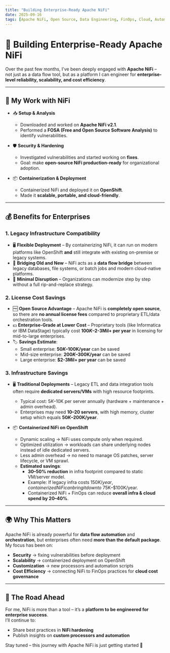 ```yaml
---
title: "Building Enterprise-Ready Apache NiFi"
date: 2025-09-16
tags: [Apache NiFi, Open Source, Data Engineering, FinOps, Cloud, Automation, OpenShift, Shell Scripting, Cost Optimization]
---
```


# 🚀 Building Enterprise-Ready Apache NiFi  

Over the past few months, I’ve been deeply engaged with **Apache NiFi** – not just as a data flow tool, but as a platform I can engineer for **enterprise-level reliability, scalability, and cost efficiency**.  

---

## 🔧 My Work with NiFi  

- 📥 **Setup & Analysis**  
  - Downloaded and worked on **Apache NiFi v2.1**.  
  - Performed a **FOSA (Free and Open Source Software Analysis)** to identify vulnerabilities.  

- 🛡️ **Security & Hardening**  
  - Investigated vulnerabilities and started working on **fixes**.  
  - Goal: make **open-source NiFi production-ready** for organizational adoption.  

- 📦 **Containerization & Deployment**  
  - Containerized NiFi and deployed it on **OpenShift**.  
  - Made it **scalable, portable, and cloud-friendly**.  

---

## 💰 Benefits for Enterprises  

### 1. Legacy Infrastructure Compatibility  
- 🖥️ **Flexible Deployment** – By containerizing NiFi, it can run on modern platforms like OpenShift **and** still integrate with existing on-premise or legacy systems.  
- 🔌 **Bridging Old and New** – NiFi acts as a **data flow bridge** between legacy databases, file systems, or batch jobs and modern cloud-native platforms.  
- 🔄 **Minimal Disruption** – Organizations can modernize step by step without a full rip-and-replace strategy.  

### 2. License Cost Savings  
- 🆓 **Open Source Advantage** – Apache NiFi is **completely open source**, so there are **no annual license fees** compared to proprietary ETL/data orchestration tools.  
- 💵 **Enterprise-Grade at Lower Cost** – Proprietary tools (like Informatica or IBM DataStage) typically cost **$100K–$2-3Mil+ per year** in licensing for mid-to-large enterprises.  
- 🏷️ **Savings Estimate**:  
  - Small enterprise: **$50K–$100K/year** can be saved  
  - Mid-size enterprise: **$200K–$300K/year** can be saved  
  - Large enterprise: **$2-3Mil+ per year** can be saved  

### 3. Infrastructure Savings  
- 🖥️ **Traditional Deployments** – Legacy ETL and data integration tools often require **dedicated servers/VMs** with high resource footprints.  
  - Typical cost: $5K–$10K per server annually (hardware + maintenance + admin overhead).  
  - Enterprises may need **10–20 servers**, with high memory, cluster setup which equals **$50K–$200K/year**.  

- 📦 **Containerized NiFi on OpenShift**  
  - Dynamic scaling → NiFi uses compute only when required.  
  - Optimized utilization → workloads can share underlying nodes instead of idle dedicated servers.  
  - Less admin overhead → no need to manage OS patches, server lifecycle, or VM sprawl.  
  - **Estimated savings**:  
    - **30–50% reduction** in infra footprint compared to static VM/server model.  
    - Example: If legacy infra costs $150K/year, containerized NiFi can bring it down to ~$75K–$100K/year.  
	- Containerized NiFi + FinOps can reduce **overall infra & cloud spend by 20–40%**.  

---

## 🌍 Why This Matters  

Apache NiFi is already powerful for **data flow automation** and **orchestration**, but enterprises often need **more than the default package**.  
My focus has been on:  

- **Security** → fixing vulnerabilities before deployment  
- **Scalability** → containerized deployment on OpenShift  
- **Customization** → new processors and automation scripts  
- **Cost Efficiency** → connecting NiFi to FinOps practices for **cloud cost governance**  

---

## 🔭 The Road Ahead  

For me, NiFi is more than a tool – it’s a **platform to be engineered for enterprise success**.  
I’ll continue to:  

- Share best practices in **NiFi hardening**  
- Publish insights on **custom processors and automation**  

Stay tuned – this journey with Apache NiFi is just getting started 🚀  
